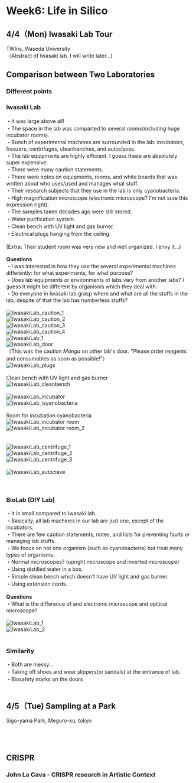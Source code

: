 # Week6: Life in Silico
## 4/4（Mon) Iwasaki Lab Tour
TWIns, Waseda University<br/>
（Abstract of Iwasaki lab. I will write later...)<br/>
## Comparison between Two Laboratories
### Different points
### Iwasaki Lab
・It was large above all!<br/>
・The space in the lab was comparted to several rooms(including huge incubator rooms).<br/>
・Bunch of experimental machines are surrounded in the lab: incubators, freezers, centrifuges, cleanbenches, and autoclaves. <br/>
・The lab equipments are highly efficient. I guess these are absolutely super expensive. <br/>
・There were many caution statements.<br/>
・There were notes on equipments, rooms, and white boards that was written about who uses/used and manages what stuff.<br/>
・Their research subjects that they use in the lab is only cyanobacteria.<br/>
・High magnification microscope (electronic microscope? I'm not sure this expression right).<br/>
・The samples taken decades ago were still stored. <br/>
・Water purification system.<br/>
・Clean bench with UV light and gas burner.<br/>
・Electrical plugs hanging from the ceiling.<br/>
<br/>
(Extra: Their student room was very new and well organized. I envy it...)<br/>
<br/>
**Questions**<br/>
・I was interested in how they use the several experimental machines differently: for what experiments, for what purpose?<br/>
・Does lab equipments or environments of labs vary from another labs? I guess it might be different by organisms which they deal with.<br/>
・Do everyone in Iwasaki lab grasp where and what are all the stuffs in the lab, despite of  that the lab has numberless stuffs?<br/>
<br/>
![IwasakiLab_caution_1](/photo/IwasakiLab_93653.jpg)<br/>
![IwasakiLab_caution_2](/photo/IwasakiLab_93654.jpg)<br/>
![IwasakiLab_caution_3](/photo/IwasakiLab_93823.jpg)<br/>
![IwasakiLab_caution_4](/photo/IwasakiLab_93858.jpg)<br/>
![IwasakiLab_1](/photo/IwasakiLab_93646.jpg)<br/>
![IwasakiLab_door](/photo/IwasakiLab_93638.jpg)<br/>
（This was the caution *Manga* on other lab's door. "Please order reagents and consumables as soon as possible!"）
<br/>
![IwasakiLab_plugs](/photo/IwasakiLab_93648.jpg)<br/>
<br/>
Clean bench with UV light and gas burner<br/>
![IwasakiLab_cleanbench](/photo/IwasakiLab_93688.jpg)<br/>
<br/>
![IwasakiLab_incubator](/photo/IwasakiLab_93689.jpg)<br/>
![IwasakiLab_isyanobacteria](/photo/IwasakiLab_93696.jpg)<br/>
<br/>
Room for incubation cyanobacteria<br/>
![IwasakiLab_incubator room](/photo/IwasakiLab_93715.jpg)<br/>
![IwasakiLab_incubator room_2](/photo/IwasakiLab_93822.jpg)<br/>
<br/>
<br/>
![IwasakiLab_centrifuge_1](/photo/IwasakiLab_93676.jpg)<br/>
![IwasakiLab_centrifuge_2](/photo/IwasakiLab_93851.jpg)<br/>
![IwasakiLab_centrifuge_3](/photo/IwasakiLab_93677.jpg)<br/>
<br/>
![IwasakiLab_autoclave](/photo/IwasakiLab_93858.jpg)<br/>
<br/>
<br/>
### BioLab (DIY Lab)
・It is small compared to Iwasaki lab.<br/>
・Basically, all lab machines in our lab are just one, except of the incubators.<br/>
・There are few caution statements, notes, and lists for preventing faults or managing lab stuffs.<br/>
・We focus on not one organism (such as cyanobacteria) but treat many types of organisms. <br/>
・Normal microscopes? (upright microscope and inverted microscope)<br/>
・Using distilled water in a box.<br/>
・Simple clean bench which doesn't have UV light and gas burner.<br/>
・Using extension cords.<br/>
<br/>
**Questions**<br/>
・What is the difference of and electronic microscope and opitical microscope?<br/>
<br/>
![IwasakiLab_1](/photo/IwasakiLab_93826.jpg)<br/>
![IwasakiLab_2](/photo/IwasakiLab_93827.jpg)<br/>
<br/>
### Similarity
・Both are messy...<br/>
・Taking off shoes and wear slippers(or sandals) at the entrance of lab.<br/>
・Biosafety marks on the doors<br/>
<br/>
## 4/5（Tue) Sampling at a Park
Sigo-yama Park, Meguro-ku, tokyo<br/>
<br/>
<br/>
<br/>
## CRISPR
### John La Cava - CRISPR research in Artistic Context
<br/>
